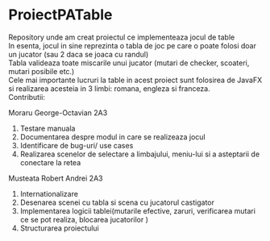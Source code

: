 # ProiectPATable
Repository unde am creat proiectul ce implementeaza jocul de table   
In esenta, jocul in sine reprezinta o tabla de joc pe care o poate folosi doar un jucator (sau 2 daca se joaca cu randul)     
Tabla valideaza toate miscarile unui jucator (mutari de checker, scoateri, mutari posibile etc.)    
Cele mai importante lucruri la table in acest proiect sunt folosirea de JavaFX si realizarea acesteia in 3 limbi: romana, engleza si franceza.     
Contributii:      

Moraru George-Octavian 2A3    
1. Testare manuala    
2. Documentarea despre modul in care se realizeaza jocul   
3. Identificare de bug-uri/ use cases   
4. Realizarea scenelor de selectare a limbajului, meniu-lui si a asteptarii de conectare la retea 

Musteata Robert Andrei 2A3     
1. Internationalizare
2. Desenarea scenei cu tabla si scena cu jucatorul castigator
3. Implementarea logicii tablei(mutarile efective, zaruri, verificarea mutari ce se pot realiza, blocarea jucatorilor )   
4. Structurarea proiectului
